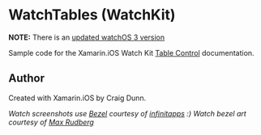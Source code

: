 WatchTables (WatchKit)
======================

**NOTE:** There is an [updated watchOS 3 version](https://github.com/xamarin/ios-samples/tree/master/watchOS/WatchTables)


Sample code for the Xamarin.iOS Watch Kit [Table Control] documentation.

Author
------

Created with Xamarin.iOS by Craig Dunn.

*Watch screenshots use [Bezel] courtesy of [infinitapps] :)*
*Watch bezel art courtesy of [Max Rudberg]*

[Table Control]:http://developer.xamarin.com/guides/ios/watch/controls/table/
[Bezel]:http://infinitapps.com/bezel/
[infinitapps]:http://infinitapps.com/
[Max Rudberg]:http://blog.maxrudberg.com/post/110056879433/apple-watch-bezels-for-bezel
